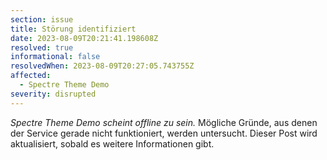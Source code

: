 ```yaml
---
section: issue
title: Störung identifiziert
date: 2023-08-09T20:21:41.198608Z
resolved: true
informational: false
resolvedWhen: 2023-08-09T20:27:05.743755Z
affected:
  - Spectre Theme Demo
severity: disrupted
---
```

*Spectre Theme Demo scheint offline zu sein.* Mögliche Gründe, aus denen der Service gerade nicht funktioniert, werden untersucht. Dieser Post wird aktualisiert, sobald es weitere Informationen gibt.

        